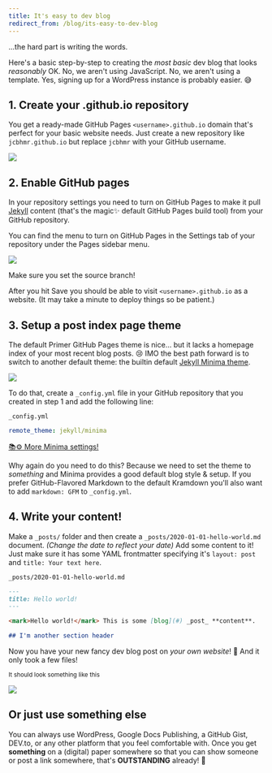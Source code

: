 ```yaml
---
title: It's easy to dev blog
redirect_from: /blog/its-easy-to-dev-blog
---
```


...the hard part is writing the words.

Here's a basic step-by-step to creating the _most basic_ dev blog that looks _reasonably_ OK. No, we aren't using JavaScript. No, we aren't using a template. Yes, signing up for a WordPress instance is probably easier. 😅

## 1. Create your .github.io repository

You get a ready-made GitHub Pages `<username>.github.io` domain that's perfect for your basic website needs. Just create a new repository like `jcbhmr.github.io` but replace `jcbhmr` with your GitHub username.

![](https://i.imgur.com/6sB2ARp.png)

## 2. Enable GitHub pages

In your repository settings you need to turn on GitHub Pages to make it pull [Jekyll](https://jekyllrb.com/) content (that's the magic✨ default GitHub Pages build tool) from your GitHub repository.

You can find the menu to turn on GitHub Pages in the Settings tab of your repository under the Pages sidebar menu.

![](https://i.imgur.com/p2kbz19.png)

Make sure you set the source branch!

After you hit Save you should be able to visit `<username>.github.io` as a website. (It may take a minute to deploy things so be patient.)

## 3. Setup a post index page theme

The default Primer GitHub Pages theme is nice... but it lacks a homepage index of your most recent blog posts. 😢 IMO the best path forward is to switch to another default theme: the builtin default [Jekyll Minima theme](https://github.com/jekyll/minima).

![](https://i.imgur.com/4hpy8TZ.png)

To do that, create a `_config.yml` file in your GitHub repository that you created in step 1 and add the following line:

<div><code>_config.yml</code></div>

```yml
remote_theme: jekyll/minima
```

[📚⚙️ More Minima settings!](https://github.com/jekyll/minima/blob/master/_config.yml)

Why again do you need to do this? Because we need to set the theme to _something_ and Minima provides a good default blog style & setup. If you prefer GitHub-Flavored Markdown to the default Kramdown you'll also want to add `markdown: GFM` to `_config.yml`.

## 4. Write your content!

Make a `_posts/` folder and then create a `_posts/2020-01-01-hello-world.md` document. _(Change the date to reflect your date)_ Add some content to it! Just make sure it has some YAML frontmatter specifying it's `layout: post` and `title: Your text here`.

<div><code>_posts/2020-01-01-hello-world.md</code></div>

```md
---
title: Hello world!
---

<mark>Hello world!</mark> This is some [blog](#) _post_ **content**.

## I'm another section header
```

Now you have your new fancy dev blog post on _your own website_! 🥳 And it only took a few files!

<sub>It should look something like this</sub>

![](https://i.imgur.com/NZ1xSA1.png)

## Or just use something else

You can always use WordPress, Google Docs Publishing, a GitHub Gist, DEV.to, or any other platform that you feel comfortable with. Once you get **something** on a (digital) paper somewhere so that you can show someone or post a link somewhere, that's **OUTSTANDING** already! 🎉
